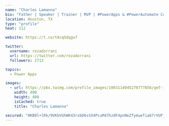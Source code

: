 ```yaml
---
name: "Charles Lamanna"
bio: "Father | Speaker | Trainer | MVP | #PowerApps & #PowerAutomate Community Super User | YouTuber Right-pointing triangle http://youtube.com/c/rezadorrani | Learn - Share - Clockwise rightwards and leftwards open circle arrows"
location: Houston, TX
type: "profile"
heat: 112

website: https://t.co/tAcqSdqguf

twitter:
  username: rezadorrani
  url: https://twitter.com/rezadorrani
  followers: 2713

topics:
  - Power Apps

images:
  - url: https://pbs.twimg.com/profile_images/1063114045270777856/qeT-jpWr_400x400.jpg
    width: 400
    height: 400
    isCached: true
    title: "Charles Lamanna"

secured: "HKB9l+lRk/9VKbVGhWK43rxbD6sSX4PcuM47hz0F4pnNeZfymuefia67rVUFjZacqbjjBt1yCdyoARMxRvHoSJolGC/wpq1BgWkWpIeqT2wMGAJeA53SWKiZ/dCOaNYAP/53sEu2j9s0O2eby5VoeEnmXY90vsELpbrlaRhiyPzvknWxQv5IMEjk9uah7e5GigA+CjZ/iU2U8ujOYqFP3Mvol/zWt+A9zN3OljWiPYDfV4LP3XS/cz4p+u0vbD+LgUdElAr4bnLP11b/XDHapGSrmuz2Ll8H33bqu4tOarRgUXkdtub8cAui+7P0Xa0zpLDZppzg4PhvXjMvAL7xBWJEN4ulTsrOh6qGwkEW3RD7QsaTON9SRG4qeZcD012QSX9UUtUO4G3YnmeMjzaMr6e23GYcKJAZ4uVSepSPNGM=;vjiLTdzng+ZXOc6XMoPHxQ=="
---
```



